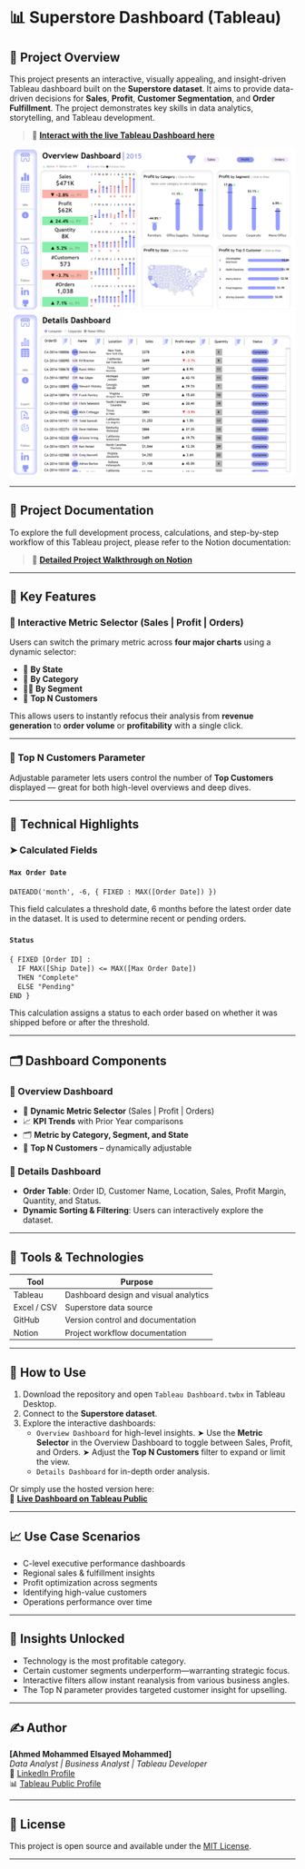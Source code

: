 # 📊 Superstore Dashboard (Tableau)

## 🧠 Project Overview

This project presents an interactive, visually appealing, and insight-driven Tableau dashboard built on the **Superstore dataset**. It aims to provide data-driven decisions for **Sales**, **Profit**, **Customer Segmentation**, and **Order Fulfillment**. The project demonstrates key skills in data analytics, storytelling, and Tableau development.

> 🔗 **[Interact with the live Tableau Dashboard here](https://public.tableau.com/views/SuperstoreDashboard_17449892488060/Overview?:language=en-US&:sid=&:redirect=auth&:display_count=n&:origin=viz_share_link)**

![Overview Dashboard](Assets/Images/Overview_Dashboard.png)
![Details Dashboard](Assets/Images/Details_Dashboard.png)

---

## 📘 Project Documentation

To explore the full development process, calculations, and step-by-step workflow of this Tableau project, please refer to the Notion documentation:

> 📄 **[Detailed Project Walkthrough on Notion](https://teal-zinnia-075.notion.site/Tableau-Project-1980500fe8288017991ada16eb732a2b?pvs=4)**

---

## 📌 Key Features

### 🧭 Interactive Metric Selector (Sales | Profit | Orders)

Users can switch the primary metric across **four major charts** using a dynamic selector:
- 📍 **By State**  
- 🧱 **By Category**
- 🧑‍💼 **By Segment**
- 👤 **Top N Customers**

This allows users to instantly refocus their analysis from **revenue generation** to **order volume** or **profitability** with a single click.

---

### 🔢 Top N Customers Parameter

Adjustable parameter lets users control the number of **Top Customers** displayed — great for both high-level overviews and deep dives.

---

## 🧮 Technical Highlights

### ➤ Calculated Fields

#### `Max Order Date`
```tableau
DATEADD('month', -6, { FIXED : MAX([Order Date]) })
```
This field calculates a threshold date, 6 months before the latest order date in the dataset. It is used to determine recent or pending orders.

#### `Status`
```tableau
{ FIXED [Order ID] :
  IF MAX([Ship Date]) <= MAX([Max Order Date])
  THEN "Complete"
  ELSE "Pending"
END }
```
This calculation assigns a status to each order based on whether it was shipped before or after the threshold.

---

## 🗂️ Dashboard Components

### 📌 Overview Dashboard

- 🔄 **Dynamic Metric Selector** (Sales | Profit | Orders)
- 📈 **KPI Trends** with Prior Year comparisons
- 🗂️ **Metric by Category, Segment, and State**
- 👥 **Top N Customers** – dynamically adjustable

### 📌 Details Dashboard

- **Order Table**: Order ID, Customer Name, Location, Sales, Profit Margin, Quantity, and Status.
- **Dynamic Sorting & Filtering**: Users can interactively explore the dataset.

---

## 🧰 Tools & Technologies

| Tool        | Purpose                             |
|-------------|-------------------------------------|
| Tableau     | Dashboard design and visual analytics |
| Excel / CSV | Superstore data source              |
| GitHub      | Version control and documentation   |
| Notion      | Project workflow documentation      |

---

## 🚀 How to Use

1. Download the repository and open `Tableau Dashboard.twbx` in Tableau Desktop.
2. Connect to the **Superstore dataset**.
3. Explore the interactive dashboards:
   - `Overview Dashboard` for high-level insights.
      ➤ Use the **Metric Selector** in the Overview Dashboard to toggle between Sales, Profit, and Orders.
      ➤ Adjust the **Top N Customers** filter to expand or limit the view.      
   - `Details Dashboard` for in-depth order analysis.

Or simply use the hosted version here:  
🔗 **[Live Dashboard on Tableau Public](https://public.tableau.com/views/SuperstoreDashboard_17449892488060/Overview?:language=en-US&:sid=&:redirect=auth&:display_count=n&:origin=viz_share_link)**

---

## 📈 Use Case Scenarios

- C-level executive performance dashboards
- Regional sales & fulfillment insights
- Profit optimization across segments
- Identifying high-value customers
- Operations performance over time

---

## 🧠 Insights Unlocked

- Technology is the most profitable category.
- Certain customer segments underperform—warranting strategic focus.
- Interactive filters allow instant reanalysis from various business angles.
- The Top N parameter provides targeted customer insight for upselling.

---

## ✍️ Author

**[Ahmed Mohammed Elsayed Mohammed]**  
_Data Analyst | Business Analyst | Tableau Developer_  
🔗 [LinkedIn Profile](https://www.linkedin.com/in/ahmed-mohammed-112637344)  
📊 [Tableau Public Profile](https://public.tableau.com/app/profile/ahmed.mohamed2019)

---

## 📜 License

This project is open source and available under the [MIT License](LICENSE).

---
